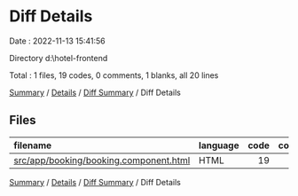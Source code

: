 # Diff Details

Date : 2022-11-13 15:41:56

Directory d:\\hotel-frontend

Total : 1 files,  19 codes, 0 comments, 1 blanks, all 20 lines

[Summary](results.md) / [Details](details.md) / [Diff Summary](diff.md) / Diff Details

## Files
| filename | language | code | comment | blank | total |
| :--- | :--- | ---: | ---: | ---: | ---: |
| [src/app/booking/booking.component.html](/src/app/booking/booking.component.html) | HTML | 19 | 0 | 1 | 20 |

[Summary](results.md) / [Details](details.md) / [Diff Summary](diff.md) / Diff Details